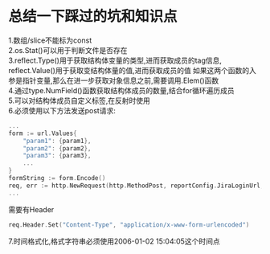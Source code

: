 # 总结一下踩过的坑和知识点

1.数组/slice不能标为const  
2.os.Stat()可以用于判断文件是否存在  
3.reflect.Type()用于获取结构体变量的类型,进而获取成员的tag信息,
reflect.Value()用于获取变结构体量的值,进而获取成员的值
如果这两个函数的入参是指针变量,那么在进一步获取对象信息之前,需要调用.Elem()函数  
4.通过type.NumField()函数获取结构体成员的数量,结合for循环遍历成员  
5.可以对结构体成员自定义标签,在反射时使用  
6.必须使用以下方法发送post请求:
```go
...
form := url.Values{
    "param1": {param1},
    "param2": {param2},
    "param3": {param3},
    ...
}
formString := form.Encode()
req, err := http.NewRequest(http.MethodPost, reportConfig.JiraLoginUrl, strings.NewReader(formString))
...
```
需要有Header
```go
req.Header.Set("Content-Type", "application/x-www-form-urlencoded")
```
7.时间格式化,格式字符串必须使用2006-01-02 15:04:05这个时间点  
